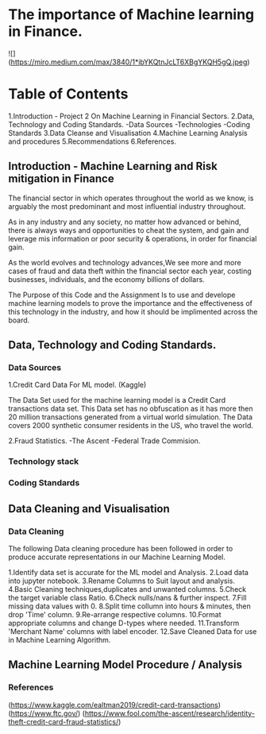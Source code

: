 
# The importance of Machine learning in Finance.

![] (https://miro.medium.com/max/3840/1*ibYKQtnJcLT6XBgYKQH5gQ.jpeg)

# Table of Contents

1.Introduction - Project 2 On Machine Learning in Financial Sectors.
2.Data, Technology and Coding Standards.
    -Data Sources
    -Technologies
    -Coding Standards
3.Data Cleanse and Visualisation
4.Machine Learning Analysis and procedures
5.Recommendations
6.References.

## Introduction - Machine Learning and Risk mitigation in Finance
The financial sector in which operates throughout the world as we know, is arguably the most predominant and most influential industry throughout.

As in any industry and any society, no matter how advanced or behind, there is always ways and opportunities to cheat the system, and gain and leverage mis information or poor security & operations, in order for financial gain.

As the world evolves and technology advances,We see more and more cases of fraud and data theft within the financial sector each year, costing businesses, individuals, and the economy billions of dollars.

The Purpose of this Code and the Assignment Is to use and develope machine learning models to prove the importance and the effectiveness of this technology in the industry, and how it should be implimented across the board.

## Data, Technology and Coding Standards.

### Data Sources

  1.Credit Card Data For ML model. (Kaggle)
  
 The Data Set used for the machine learning model is a Credit Card transactions data set. This Data set has no obfuscation as it has more then 20 million transactions generated from a virtual world simulation.
The Data covers 2000 synthetic consumer residents in the US, who travel the world.

  2.Fraud Statistics.
   -The Ascent
   -Federal Trade Commision.
  
 

### Technology stack





### Coding Standards





## Data Cleaning and Visualisation

### Data Cleaning

The following Data cleaning procedure has been followed in order to produce accurate representations in our Machine Learning Model.

1.Identify data set is accurate for the ML model and Analysis.
2.Load data into jupyter notebook.
3.Rename Columns to Suit layout and analysis.
4.Basic Cleaning techniques,duplicates and unwanted columns.
5.Check the target variable class Ratio.
6.Check nulls/nans & further inspect.
7.Fill missing data values with 0.
8.Split time collumn into hours & minutes, then drop 'Time' column.
9.Re-arrange respective columns.
10.Format appropriate columns and change D-types where needed.
11.Transform 'Merchant Name' columns with label encoder.
12.Save Cleaned Data for use in Machine Learning Algorithm.

## Machine Learning Model Procedure / Analysis


### References
(https://www.kaggle.com/ealtman2019/credit-card-transactions)
(https://www.ftc.gov/)
(https://www.fool.com/the-ascent/research/identity-theft-credit-card-fraud-statistics/)
